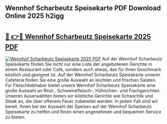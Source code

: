 ## Wennhof Scharbeutz Speisekarte PDF Download Online 2025 h2igg

# <h2><a href="http://gcbbwr.nevu.top/?p=Wennhof+Scharbeutz+Speisekarte">🔗 👉🔴 Wennhof Scharbeutz Speisekarte 2025 PDF</a></h2>

[![Wennhof Scharbeutz Speisekarte 2025 PDF](https://i.imgur.com/dBaPXMq.png)](http://gcbbwr.nevu.top/?p=Wennhof+Scharbeutz+Speisekarte)
Auf der Wennhof Scharbeutz Speisekarte finden Sie nicht nur eine Liste der angebotenen Gerichte in einem Restaurant oder Café, sondern auch etwas, das für Ihren Geschmack köstlich und geeignet ist. Auf der Wennhof Scharbeutz Speisekarte unserer Cafeteria finden Sie eine große Auswahl an leichten und frischen Salaten. Für Fleischliebhaber bietet unsere Wennhof Scharbeutz Speisekarte eine große Auswahl an Rind-, Schweinefleisch-, Hühnchen- und Fischgerichten. Unseren Auserwählten bieten wir köstliche Gerichte wie Schaschlik und Steak an, die über offenem Feuer zubereitet werden. In jedem Fall sind wir bereit, Ihnen bei der Auswahl der Speisen auf der Wennhof Scharbeutz Speisekarte zu helfen und Ihnen einen angenehmen und bequemen Service zu bieten.
